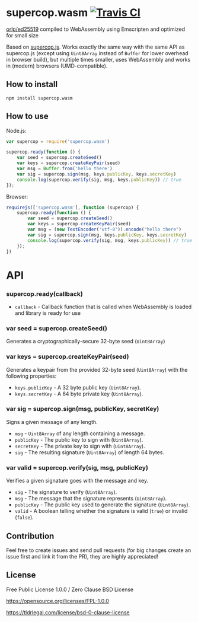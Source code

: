 # supercop.wasm [![Travis CI](https://img.shields.io/travis/nazar-pc/supercop.wasm/master.svg?label=Travis%20CI)](https://travis-ci.org/nazar-pc/supercop.wasm)
[orlp/ed25519](https://github.com/orlp/ed25519) compiled to WebAssembly using Emscripten and optimized for small size

Based on [supercop.js](https://github.com/1p6/supercop.js).
Works exactly the same way with the same API as supercop.js (except using `Uint8Array` instead of `Buffer` for lower overhead in browser build), but multiple times smaller, uses WebAssembly and works in (modern) browsers (UMD-compatible).

## How to install
```
npm install supercop.wasm
```

## How to use
Node.js:
```javascript
var supercop = require('supercop.wasm')

supercop.ready(function () {
    var seed = supercop.createSeed()
    var keys = supercop.createKeyPair(seed)
    var msg = Buffer.from('hello there')
    var sig = supercop.sign(msg, keys.publicKey, keys.secretKey)
    console.log(supercop.verify(sig, msg, keys.publicKey)) // true
});
```
Browser:
```javascript
requirejs(['supercop.wasm'], function (supercop) {
    supercop.ready(function () {
        var seed = supercop.createSeed()
        var keys = supercop.createKeyPair(seed)
        var msg = (new TextEncoder("utf-8")).encode("hello there")
        var sig = supercop.sign(msg, keys.publicKey, keys.secretKey)
        console.log(supercop.verify(sig, msg, keys.publicKey)) // true
    });
})
```

# API
### supercop.ready(callback)
* `callback` - Callback function that is called when WebAssembly is loaded and library is ready for use

### var seed = supercop.createSeed()
Generates a cryptographically-secure 32-byte seed (`Uint8Array`)

### var keys = supercop.createKeyPair(seed)
Generates a keypair from the provided 32-byte seed (`Uint8Array`) with the following properties:
* `keys.publicKey` - A 32 byte public key (`Uint8Array`).
* `keys.secretKey` - A 64 byte private key (`Uint8Array`).

### var sig = supercop.sign(msg, publicKey, secretKey)
Signs a given message of any length.
* `msg` - `Uint8Array` of any length containing a message.
* `publicKey` - The public key to sign with (`Uint8Array`).
* `secretKey` - The private key to sign with (`Uint8Array`).
* `sig` - The resulting signature (`Uint8Array`) of length 64 bytes.

### var valid = supercop.verify(sig, msg, publicKey)
Verifies a given signature goes with the message and key.
* `sig` - The signature to verify (`Uint8Array`).
* `msg` - The message that the signature represents (`Uint8Array`).
* `publicKey` - The public key used to generate the signature (`Uint8Array`).
* `valid` - A boolean telling whether the signature is valid (`true`) or invalid (`false`).

## Contribution
Feel free to create issues and send pull requests (for big changes create an issue first and link it from the PR), they are highly appreciated!

## License
Free Public License 1.0.0 / Zero Clause BSD License

https://opensource.org/licenses/FPL-1.0.0

https://tldrlegal.com/license/bsd-0-clause-license
